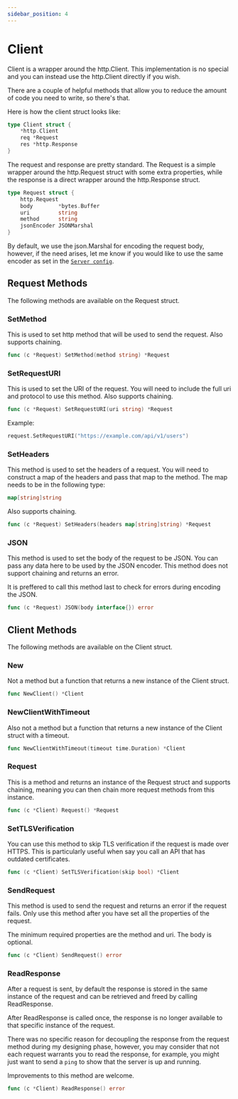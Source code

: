 ```yaml
---
sidebar_position: 4
---
```


# Client

Client is a wrapper around the http.Client. This implementation is no special and you can instead use the http.Client directly if you wish.

There are a couple of helpful methods that allow you to reduce the amount of code you need to write, so there's that.

Here is how the client struct looks like:

```go
type Client struct {
	*http.Client
	req *Request
	res *http.Response
}
```

The request and response are pretty standard. The Request is a simple wrapper around the http.Request struct with some extra properties, while the response is a direct wrapper around the http.Response struct.

```go
type Request struct {
    http.Request
    body        *bytes.Buffer
    uri         string
    method      string
    jsonEncoder JSONMarshal
}
```

By default, we use the json.Marshal for encoding the request body, however, if the need arises, let me know if you would like to use the same encoder as set in the [`Server config`](./pine#config).

## Request Methods

The following methods are available on the Request struct.

### SetMethod

This is used to set http method that will be used to send the request. Also supports chaining.

```go
func (c *Request) SetMethod(method string) *Request
```

### SetRequestURI

This is used to set the URI of the request. You will need to include the full uri and protocol to use this method. Also supports chaining.

```go
func (c *Request) SetRequestURI(uri string) *Request
```

Example:

```go
request.SetRequestURI("https://example.com/api/v1/users")
```

### SetHeaders

This method is used to set the headers of a request. You will need to construct a map of the headers and pass that map to the method. The map needs to be in the following type:

```go
map[string]string
```

Also supports chaining.

```go
func (c *Request) SetHeaders(headers map[string]string) *Request
```

### JSON

This method is used to set the body of the request to be JSON. You can pass any data here to be used by the JSON encoder. This method does not support chaining and returns an error.

It is preffered to call this method last to check for errors during encoding the JSON.

```go
func (c *Request) JSON(body interface{}) error
```

## Client Methods

The following methods are available on the Client struct.

### New

Not a method but a function that returns a new instance of the Client struct.

```go
func NewClient() *Client
```

### NewClientWithTimeout

Also not a method but a function that returns a new instance of the Client struct with a timeout.

```go
func NewClientWithTimeout(timeout time.Duration) *Client
```

### Request

This is a method and returns an instance of the Request struct and supports chaining, meaning you can then chain more request methods from this instance.

```go
func (c *Client) Request() *Request
```

### SetTLSVerification

You can use this method to skip TLS verification if the request is made over HTTPS. This is particularly useful when say you call an API that has outdated certificates.

```go
func (c *Client) SetTLSVerification(skip bool) *Client
```

### SendRequest

This method is used to send the request and returns an error if the request fails. Only use this method after you have set all the properties of the request.

The minimum required properties are the method and uri. The body is optional.

```go
func (c *Client) SendRequest() error
```

### ReadResponse

After a request is sent, by default the response is stored in the same instance of the request and can be retrieved and freed by calling ReadResponse.

After ReadResponse is called once, the response is no longer available to that specific instance of the request.

There was no specific reason for decoupling the response from the request method during my designing phase, however, you may consider that not each request warrants you to read the response, for example, you might just want to send a `ping` to show that the server is up and running.

Improvements to this method are welcome.

```go
func (c *Client) ReadResponse() error
```
